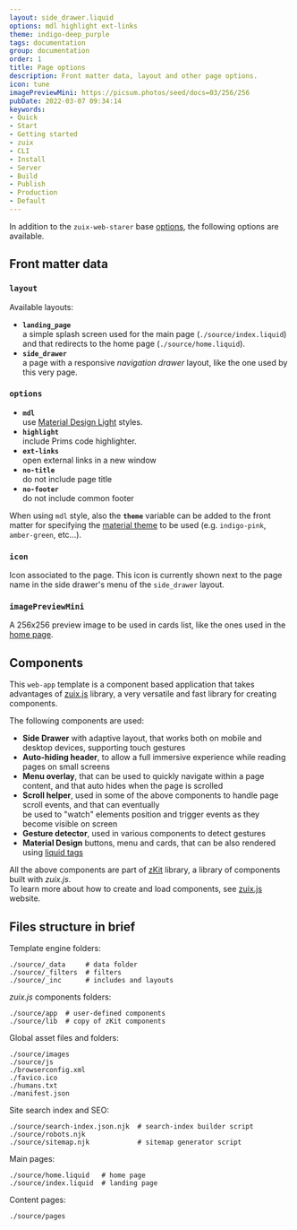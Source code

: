 ```yaml
---
layout: side_drawer.liquid
options: mdl highlight ext-links
theme: indigo-deep_purple
tags: documentation
group: documentation
order: 1
title: Page options
description: Front matter data, layout and other page options.
icon: tune
imagePreviewMini: https://picsum.photos/seed/docs=03/256/256
pubDate: 2022-03-07 09:34:14
keywords:
- Quick
- Start
- Getting started
- zuix
- CLI
- Install
- Server
- Build
- Publish
- Production
- Default
---
```


In addition to the `zuix-web-starer` base [options](https://zuixjs.github.io/zuix-web-starter/page-editing-and-options/), the following options are available. 

## Front matter data

### `layout`

Available layouts:
- **`landing_page`**  
  a simple splash screen used for the main page (`./source/index.liquid`) and that redirects to the home page (`./source/home.liquid`).
- **`side_drawer`**  
  a page with a responsive *navigation drawer* layout, like the one used by this very page.

### `options`

- **`mdl`**  
  use [Material Design Light](https://getmdl.io/components/index.html) styles.
- **`highlight`**  
  include Prims code highlighter.
- **`ext-links`**  
  open external links in a new window
- **`no-title`**  
  do not include page title
- **`no-footer`**  
  do not include common footer

When using `mdl` style, also the **`theme`** variable can be added to the front matter for specifying the [material theme](https://getmdl.io/customize/index.html) to be used
(e.g. `indigo-pink`, `amber-green`, etc...).

### `icon`

Icon associated to the page. This icon is currently shown next to the page name in the side drawer's menu of the `side_drawer` layout.

### `imagePreviewMini`

A 256x256 preview image to be used in cards list, like the ones used in the [home page](../../../home).


## Components

This `web-app` template is a component based application that takes advantages of [zuix.js](https://zuixjs.org) library, a very versatile and 
fast library for creating components.

The following components are used:
- **Side Drawer** with adaptive layout, that works both on mobile and desktop devices, supporting touch gestures
- **Auto-hiding header**, to allow a full immersive experience while reading pages on small screens
- **Menu overlay**, that can be used to quickly navigate within a page content, and that auto hides when the page is scrolled
- **Scroll helper**, used in some of the above components to handle page scroll events, and that can eventually  
be used to "watch" elements position and trigger events as they become visible on screen
- **Gesture detector**, used in various components to detect gestures 
- **Material Design** buttons, menu and cards, that can be also rendered using [liquid tags](../material-design-tags)

All the above components are part of [zKit](https://zuixjs.github.io/zkit/) library, a library of components built with *zuix.js*.  
To learn more about how to create and load components, see [zuix.js](https://zuixjs.org) website.


## Files structure in brief

Template engine folders:
```
./source/_data     # data folder
./source/_filters  # filters
./source/_inc      # includes and layouts
```

*zuix.js* components folders:
```
./source/app  # user-defined components
./source/lib  # copy of zKit components
```

Global asset files and folders:
```
./source/images
./source/js
./browserconfig.xml
./favico.ico
./humans.txt
./manifest.json
```

Site search index and SEO:
```
./source/search-index.json.njk  # search-index builder script
./source/robots.njk
./source/sitemap.njk            # sitemap generator script
```

Main pages:
```
./source/home.liquid   # home page
./source/index.liquid  # landing page
```

Content pages:
```
./source/pages
```
